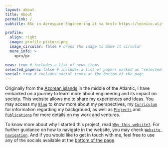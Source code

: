 ```yaml
---
layout: about
title: About
permalink: /
subtitle: BSc in Aerospace Engineering at <a href='https://tecnico.ulisboa.pt/en/'>Instituto Superior Técnico</a>

profile:
  align: right
  image: profile_picture.png
  image_circular: false # crops the image to make it circular
  more_info: >
    <p></p>

news: true # includes a list of news items
selected_papers: false # includes a list of papers marked as "selected={true}"
social: true # includes social icons at the bottom of the page
---
```


Originally from the <a href="https://www.visitazores.com/en/the-azores">Azorean islands</a> in the middle of the Atlantic, I have embarked on a journey to learn more about engineering and its impact on society. This website allows me to share my experiences and ideas. You may access my [`Blog`](/blog/) to know more about my perspectives, my [`Curriculum`](/cv/) for information regarding my background, as well as [`Projects`](/projects/) and [`Publications`](/publications/) for more details on my work and ventures.

To know more about why I started this project, read [`Why this website?`](/blog/2024/first-post/). For further guidance on how to navigate in the website, you may check [`Website navigation`](/blog/notfound/). And if you would like to get in touch with me, feel free to use any of the socials available at the <a href="#bottom">bottom of the page</a>.